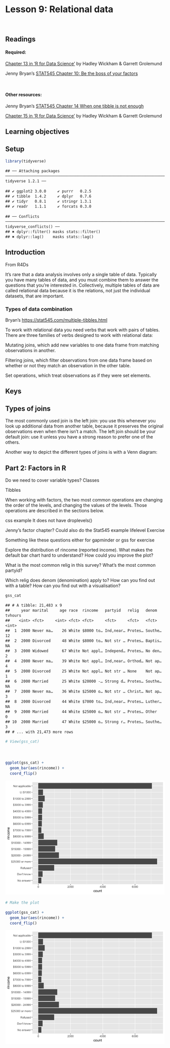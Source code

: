 Lesson 9: Relational data
================

<br>

## Readings

#### Required:

[Chapter 13 in ‘R for Data
Science’](https://r4ds.had.co.nz/relational-data.html) by Hadley
Wickham & Garrett Grolemund

Jenny Bryan’s [STAT545 Chapter 10: Be the boss of your
factors](https://stat545.com/multiple-tibbles.html)

<br>

#### Other resources:

Jenny Bryan’s [STAT545 Chapter 14 When one tibble is not
enough](https://stat545.com/multiple-tibbles.html)

[Chapter 15 in ‘R for Data
Science’](https://r4ds.had.co.nz/factors.html) by Hadley Wickham &
Garrett
    Grolemund

## Learning objectives

## Setup

``` r
library(tidyverse)
```

    ## ── Attaching packages ─────────────────────────────────────────────────────────────────────────────────────────────────── tidyverse 1.2.1 ──

    ## ✔ ggplot2 3.0.0     ✔ purrr   0.2.5
    ## ✔ tibble  1.4.2     ✔ dplyr   0.7.6
    ## ✔ tidyr   0.8.1     ✔ stringr 1.3.1
    ## ✔ readr   1.1.1     ✔ forcats 0.3.0

    ## ── Conflicts ────────────────────────────────────────────────────────────────────────────────────────────────────── tidyverse_conflicts() ──
    ## ✖ dplyr::filter() masks stats::filter()
    ## ✖ dplyr::lag()    masks stats::lag()

## Introduction

From R4Ds

It’s rare that a data analysis involves only a single table of data.
Typically you have many tables of data, and you must combine them to
answer the questions that you’re interested in. Collectively, multiple
tables of data are called relational data because it is the relations,
not just the individual datasets, that are important.

### Types of data combination

Bryan’s <https://stat545.com/multiple-tibbles.html>

To work with relational data you need verbs that work with pairs of
tables. There are three families of verbs designed to work with
relational data:

Mutating joins, which add new variables to one data frame from matching
observations in another.

Filtering joins, which filter observations from one data frame based on
whether or not they match an observation in the other table.

Set operations, which treat observations as if they were set elements.

## Keys

## Types of joins

The most commonly used join is the left join: you use this whenever you
look up additional data from another table, because it preserves the
original observations even when there isn’t a match. The left join
should be your default join: use it unless you have a strong reason to
prefer one of the others.

Another way to depict the different types of joins is with a Venn
diagram:

## Part 2: Factors in R

Do we need to cover variable types? Classes

Tibbles

When working with factors, the two most common operations are changing
the order of the levels, and changing the values of the levels. Those
operations are described in the sections below.

css example It does not have droplevels()

Jenny’s factor chapter? Could also do the Stat545 example lifelevel
Exercise

Something like these questions either for gapminder or gss for exercise

Explore the distribution of rincome (reported income). What makes the
default bar chart hard to understand? How could you improve the plot?

What is the most common relig in this survey? What’s the most common
partyid?

Which relig does denom (denomination) apply to? How can you find out
with a table? How can you find out with a visualisation?

``` r
gss_cat
```

    ## # A tibble: 21,483 x 9
    ##     year marital     age race  rincome   partyid   relig   denom   tvhours
    ##    <int> <fct>     <int> <fct> <fct>     <fct>     <fct>   <fct>     <int>
    ##  1  2000 Never ma…    26 White $8000 to… Ind,near… Protes… Southe…      12
    ##  2  2000 Divorced     48 White $8000 to… Not str … Protes… Baptis…      NA
    ##  3  2000 Widowed      67 White Not appl… Independ… Protes… No den…       2
    ##  4  2000 Never ma…    39 White Not appl… Ind,near… Orthod… Not ap…       4
    ##  5  2000 Divorced     25 White Not appl… Not str … None    Not ap…       1
    ##  6  2000 Married      25 White $20000 -… Strong d… Protes… Southe…      NA
    ##  7  2000 Never ma…    36 White $25000 o… Not str … Christ… Not ap…       3
    ##  8  2000 Divorced     44 White $7000 to… Ind,near… Protes… Luther…      NA
    ##  9  2000 Married      44 White $25000 o… Not str … Protes… Other         0
    ## 10  2000 Married      47 White $25000 o… Strong r… Protes… Southe…       3
    ## # ... with 21,473 more rows

``` r
# View(gss_cat)



ggplot(gss_cat) +
  geom_bar(aes(rincome)) +
  coord_flip()
```

![](lesson9-relational-data_files/figure-gfm/unnamed-chunk-2-1.png)<!-- -->

``` r
# Make the plot
```

``` r
ggplot(gss_cat) +
  geom_bar(aes(rincome)) +
  coord_flip()
```

![](lesson9-relational-data_files/figure-gfm/exercise-solution-1.png)<!-- -->
